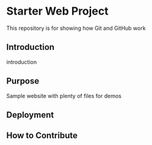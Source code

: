 # Starter Web Project

This repository is for showing how Git and GitHub work

## Introduction
introduction

## Purpose

Sample website with plenty of files for demos

## Deployment

## How to Contribute